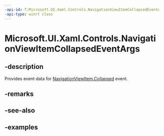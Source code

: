 ```yaml
---
-api-id: T:Microsoft.UI.Xaml.Controls.NavigationViewItemCollapsedEventArgs
-api-type: winrt class
---
```


# Microsoft.UI.Xaml.Controls.NavigationViewItemCollapsedEventArgs

<!--
public sealed class NavigationViewItemCollapsedEventArgs
-->

## -description
Provides event data for [NavigationViewItem.Collapsed](navigationview_collapsed.md) event.

## -remarks

## -see-also

## -examples


